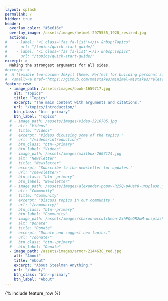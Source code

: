 ```yaml
---
layout: splash
permalink: /
hidden: true
header:
  overlay_color: "#5e616c"
  overlay_image: /assets/images/helmet-2975555_1920_resized.jpg
  actions:
#    - label: "<i class='fas fa-list'></i> &nbsp;Topics"
#      url: "/topics/quick-start-guide/"
#    - label: "<i class='fas fa-list'></i> &nbsp;Topics"
#      url: "/topics/quick-start-guide/"
excerpt: >
  Making the strongest arguments for all sides.
#excerpt: >
#  A flexible two-column Jekyll theme. Perfect for building personal sites, blogs, and portfolios.<br />
#  <small><a href="https://github.com/mmistakes/minimal-mistakes/releases/tag/4.24.0">Latest release v4.24.0</a></small>
feature_row:
  - image_path: /assets/images/book-1659717.jpg
    alt: "Topics"
    title: "Topics"
    excerpt: "The main content with arguments and citations."
    url: "/topics/introduction/"
    btn_class: "btn--primary"
    btn_label: "Topics"
  # - image_path: /assets/images/video-3216705.jpg
  #   alt: "Videos"
  #   title: "Videos"
  #   excerpt: "Videos dicussing some of the topics."
  #   url: "/videos/introduction/"
  #   btn_class: "btn--primary"
  #   btn_label: "Videos"
  # - image_path: /assets/images/mailbox-2607174.jpg
  #   alt: "Newsletter"
  #   title: "Newsletter"
  #   excerpt: "Subscribe to the newsletter for updates."
  #   url: "/newsletter/"
  #   btn_class: "btn--primary"
  #   btn_label: "Newsletter"
  # - image_path: /assets/images/alexander-popov-R25Q-pAUeY8-unsplash.jpg
  #   alt: "Community"
  #   title: "Community"
  #   excerpt: "Discuss topics in our community."
  #   url: "/community/"
  #   btn_class: "btn--primary"
  #   btn_label: "Community"      
  # - image_path: /assets/images/sharon-mccutcheon-ZihPQeQR2wM-unsplash.jpg
  #   alt: "Donate"
  #   title: "Donate"
  #   excerpt: "Donate and suggest new topics."
  #   url: "/donate/"
  #   btn_class: "btn--primary"
  #   btn_label: "Donate"
  - image_path: /assets/images/armor-2144638_red.jpg
    alt: "About"
    title: "About"
    excerpt: "About Steelman Anything."
    url: "/about/"
    btn_class: "btn--primary"
    btn_label: "About"      
---
```


{% include feature_row %}
